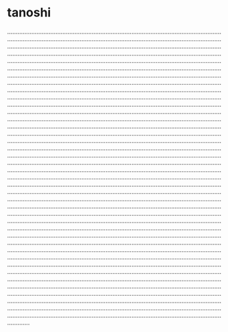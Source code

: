 # tanoshi

.............................................................................................................................................................................................................................................................................................................................................................................................................................................................................................................................................................................................................................................................................................................................................................................................................................................................................................................................................................................................................................................................................................................................................................................................................................................................................................................................................................................................................................................................................................................................................................................................................................................................................................................................................................................................................................................................................................................................................................................................................................................................................................................................................................................................................................................................................................................................................................................................................................................................................................................................................................................................................................................................................................................................................................................................................................................................................................................................................................................................................................................................................................................................................................................................................................................................................................................................................................................................................................................................................................................................................................................................................................................................................................................................................................................................................................................................................................................................................................................................................................................................................................................................................................................................................................................................................................................................................................................................................................................................................................................................................................................................................................................................................................................................................................................................................................................................................................................................................................................................................................................................................................................................................................................